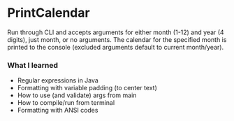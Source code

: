 # PrintCalendar
Run through CLI and accepts arguments for either month (1-12) and year (4 digits), just month, or no arguments. The calendar for the specified month is printed to the console (excluded arguments default to current month/year).
### What I learned
- Regular expressions in Java
- Formatting with variable padding (to center text)
- How to use (and validate) args from main
- How to compile/run from terminal
- Formatting with ANSI codes
